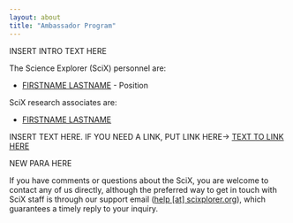 ```yaml
---
layout: about
title: "Ambassador Program"
---
```


INSERT INTRO TEXT HERE

The Science Explorer (SciX) personnel are:

- [FIRSTNAME LASTNAME](../ambassador/team/name.html) - Position

SciX research associates are:
- [FIRSTNAME LASTNAME](../ambassador/team/name.html)

INSERT TEXT HERE. IF YOU NEED A LINK, PUT LINK HERE-> [TEXT TO LINK HERE](https://www.cfa.harvard.edu/news/stephen-s-murray-high-energy-astrophysicist-dies-age-70) 

NEW PARA HERE

If you have comments or questions about the SciX, you are welcome to contact any of us directly, although the preferred way to get in touch with SciX staff is through our support email ([help [at] scixplorer.org](mailto:help@scixplorer.org)), which guarantees a timely reply to your inquiry.
